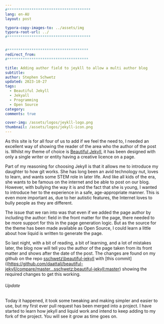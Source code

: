 ```yaml
---
#**************************************
lang: en-AU
layout: post

typora-copy-images-to: ../assets/img
typora-root-url: ../
#**************************************


#*************************************
redirect_from:
#*************************************

title: Adding author field to jeykll to allow a multi author blog
subtitle: 
author: Stephen Schwetz
updated: 2023-10-27
tags:
  - Beautiful Jekyll
  - Jekyall
  - Programming
  - Open Source
category: 
comments: true

cover-img: /assets/logos/jeykll-logo.png
thumbnail: /assets/logos/jekyll-icon.png
---
```


As this site is for all four of us to add if we feel the need to, I needed an excellent way of showing the reader of the area who the author of the post is. Whilst my theme of choice is [Beautiful Jekyll,](https://beautifuljekyll.com) it has been designed with only a single writer or entity having a creative licence on a page.

Part of my reasoning for choosing Jekyll is that it allows me to introduce my daughter to how git works. She has long been an avid technology nut, loves to learn, and wants some STEM role in later life. And like all kids of the era, she wants to be famous on the internet and be able to post on our blog. However, with bullying the way it is and the fact that she is young, I wanted to introduce her to the experience in a safe, age-appropriate manner. This is even more important as, due to her autistic features, the Internet loves to bully people as they are different.

The issue that we ran into was that even if we added the page author by including the author:  field in the front matter for the page, there needed to be more support for this in the page generation logic. But as the source for the theme has been made available as Open Source, I could learn a little about how liquid is written to generate the page.

So last night, with a bit of reading, a bit of learning, and a lot of mistakes later, the blog now will tell you the author of the page taken from its front matter and shows after the date of the post. The changes are found on my github on the repo [sschwetz\beautiful-jekyll](https://github.com/sschwetz/beautiful-jekyll) with [this commit]((https://github.com/daattali/beautiful-jekyll/compare/master...sschwetz:beautiful-jekyll:master) showing the required changes to get this working.

###### Update

Today it happened, it took some tweaking and making simpler and easier to use, but my first ever pull request has been merged into a project. I have started to learn how jekyll and liquid work and intend to keep adding to my fork of the project. You will see it grow as time goes on.
